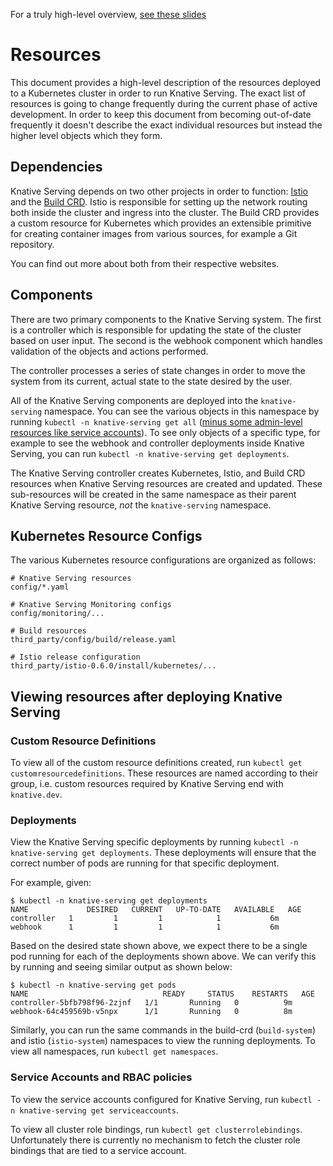 For a truly high-level overview, [see these slides](https://docs.google.com/presentation/d/1CbwVC7W2JaSxRyltU8CS1bIsrIXu1RrZqvnlMlDaaJE/edit#slide=id.p)

# Resources

This document provides a high-level description of the resources deployed to a Kubernetes cluster in order to run Knative Serving. The exact list of resources is going to change frequently during the current phase of active development. In order to keep this document from becoming out-of-date frequently it doesn't describe the exact individual resources but instead the higher level objects which they form.

## Dependencies

Knative Serving depends on two other projects in order to function: [Istio][istio] and the [Build CRD][build-crd]. Istio is responsible for setting up the network routing both inside the cluster and ingress into the cluster. The Build CRD provides a custom resource for Kubernetes which provides an extensible primitive for creating container images from various sources, for example a Git repository.

You can find out more about both from their respective websites.

[istio]: https://istio.io/
[build-crd]: https://github.com/knative/build

## Components

There are two primary components to the Knative Serving system. The first is a controller which is responsible for updating the state of the cluster based on user input. The second is the webhook component which handles validation of the objects and actions performed.

The controller processes a series of state changes in order to move the system from its current, actual state to the state desired by the user.

All of the Knative Serving components are deployed into the `knative-serving` namespace. You can see the various objects in this namespace by running `kubectl -n knative-serving get all` ([minus some admin-level resources like service accounts](https://github.com/kubernetes/kubectl/issues/151)). To see only objects of a specific type, for example to see the webhook and controller deployments inside Knative Serving, you can run `kubectl -n knative-serving get deployments`.

The Knative Serving controller creates Kubernetes, Istio, and Build CRD resources when Knative Serving resources are created and updated. These sub-resources will be created in the same namespace as their parent Knative Serving resource, _not_ the `knative-serving` namespace.

## Kubernetes Resource Configs

The various Kubernetes resource configurations are organized as follows:

```
# Knative Serving resources
config/*.yaml

# Knative Serving Monitoring configs
config/monitoring/...

# Build resources
third_party/config/build/release.yaml

# Istio release configuration
third_party/istio-0.6.0/install/kubernetes/...
```

## Viewing resources after deploying Knative Serving

### Custom Resource Definitions

To view all of the custom resource definitions created, run `kubectl get customresourcedefinitions`. These resources are named according to their group, i.e. custom resources required by Knative Serving end with `knative.dev`.

### Deployments

View the Knative Serving specific deployments by running `kubectl -n knative-serving get deployments`. These deployments will ensure that the correct number of pods are running for that specific deployment.

For example, given:

```
$ kubectl -n knative-serving get deployments
NAME             DESIRED   CURRENT   UP-TO-DATE   AVAILABLE   AGE
controller   1         1         1            1           6m
webhook      1         1         1            1           6m
```

Based on the desired state shown above, we expect there to be a single pod running for each of the deployments shown above. We can verify this by running and seeing similar output as shown below:

```
$ kubectl -n knative-serving get pods
NAME                              READY     STATUS    RESTARTS   AGE
controller-5bfb798f96-2zjnf   1/1       Running   0          9m
webhook-64c459569b-v5npx      1/1       Running   0          8m
```

Similarly, you can run the same commands in the build-crd (`build-system`) and istio (`istio-system`) namespaces to view the running deployments. To view all namespaces, run `kubectl get namespaces`.

### Service Accounts and RBAC policies

To view the service accounts configured for Knative Serving, run `kubectl -n knative-serving get serviceaccounts`.

To view all cluster role bindings, run `kubectl get clusterrolebindings`. Unfortunately there is currently no mechanism to fetch the cluster role bindings that are tied to a service account.
